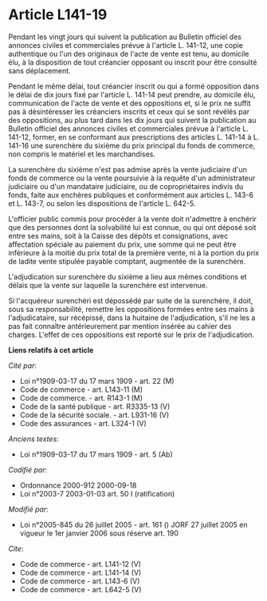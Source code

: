 # Article L141-19

Pendant les vingt jours qui suivent la publication au Bulletin officiel des annonces civiles et commerciales prévue à
l'article L. 141-12, une copie authentique ou l'un des originaux de l'acte de vente est tenu, au domicile élu, à la
disposition de tout créancier opposant ou inscrit pour être consulté sans déplacement. 

Pendant le même délai, tout créancier inscrit ou qui a formé opposition dans le délai de dix jours fixé par l'article L.
141-14 peut prendre, au domicile élu, communication de l'acte de vente et des oppositions et, si le prix ne suffit pas à
désintéresser les créanciers inscrits et ceux qui se sont révélés par des oppositions, au plus tard dans les dix jours qui
suivent la publication au Bulletin officiel des annonces civiles et commerciales prévue à l'article L. 141-12, former, en se
conformant aux prescriptions des articles L. 141-14 à L. 141-16 une surenchère du sixième du prix principal du fonds de
commerce, non compris le matériel et les marchandises. 

La surenchère du sixième n'est pas admise après la vente judiciaire d'un fonds de commerce ou la vente poursuivie à la
requête d'un administrateur judiciaire ou d'un mandataire judiciaire, ou de copropriétaires indivis du fonds, faite aux
enchères publiques et conformément aux articles L. 143-6 et L. 143-7, ou selon les dispositions de l'article L. 642-5. 

L'officier public commis pour procéder à la vente doit n'admettre à enchérir que des personnes dont la solvabilité lui est
connue, ou qui ont déposé soit entre ses mains, soit à la Caisse des dépôts et consignations, avec affectation spéciale au
paiement du prix, une somme qui ne peut être inférieure à la moitié du prix total de la première vente, ni à la portion du
prix de ladite vente stipulée payable comptant, augmentée de la surenchère. 

L'adjudication sur surenchère du sixième a lieu aux mêmes conditions et délais que la vente sur laquelle la surenchère est
intervenue. 

Si l'acquéreur surenchéri est dépossédé par suite de la surenchère, il doit, sous sa responsabilité, remettre les oppositions
formées entre ses mains à l'adjudicataire, sur récépissé, dans la huitaine de l'adjudication, s'il ne les a pas fait
connaître antérieurement par mention insérée au cahier des charges. L'effet de ces oppositions est reporté sur le prix de
l'adjudication.

**Liens relatifs à cet article**

_Cité par_:

  - Loi n°1909-03-17 du 17 mars 1909 - art. 22 (M)
  - Code de commerce - art. L143-11 (M)
  - Code de commerce. - art. R143-1 (M)
  - Code de la santé publique - art. R3335-13 (V)
  - Code de la sécurité sociale. - art. L931-16 (V)
  - Code des assurances - art. L324-1 (V)

_Anciens textes_:

  - Loi n°1909-03-17 du 17 mars 1909 - art. 5 (Ab)

_Codifié par_:

  - Ordonnance 2000-912 2000-09-18
  - Loi n°2003-7 2003-01-03 art. 50 I (ratification)

_Modifié par_:

  - Loi n°2005-845 du 26 juillet 2005 - art. 161 () JORF 27 juillet 2005 en vigueur le 1er janvier 2006 sous réserve art. 190

_Cite_:

  - Code de commerce - art. L141-12 (V)
  - Code de commerce - art. L141-14 (V)
  - Code de commerce - art. L143-6 (V)
  - Code de commerce - art. L642-5 (V)
